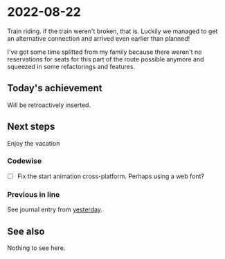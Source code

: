 # 2022-08-22

Train riding. if the train weren't broken, that is.
Luckily we managed to get an alternative connection and arrived even earlier
than planned!

I've got some time splitted from my family because there weren't no
reservations for seats for this part of the route possible anymore and
squeezed in some refactorings and features.

## Today's achievement

Will be retroactively inserted.

## Next steps

Enjoy the vacation

### Codewise

- [ ] Fix the start animation cross-platform. Perhaps using a web font?

### Previous in line

See journal entry from [yesterday][yesterday].

## See also

Nothing to see here.

[yesterday]: ./2022-08-21.md
